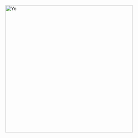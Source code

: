 <img align="left" alt="Yo" width="400" src="https://camo.githubusercontent.com/bec60e15247c6d6c3ef518e4977b615d9b918cd82ae15d095cddbe12cd34f414/68747470733a2f2f726561646d652d747970696e672d7376672e6865726f6b756170702e636f6d2f3f6c696e65733d596f6f6f6f6f6f6f6f6f6f6f6f6f6f6f6f3b57656c636f6d652b746f2b6d792b70726f66696c65213b486176652b612b6c6f6f6b2b61726f756e642126666f6e743d46697261253230436f646526636f6c6f723d2532334436324637392663656e7465723d747275652677696474683d323830266865696768743d3530">

